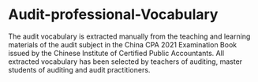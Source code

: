# Audit-professional-Vocabulary
The audit vocabulary is extracted manually from the teaching and learning materials of the audit subject in the China CPA 2021 Examination Book issued by the Chinese Institute of Certified Public Accountants. All extracted vocabulary has been selected by teachers of auditing, master students of auditing and audit practitioners.
